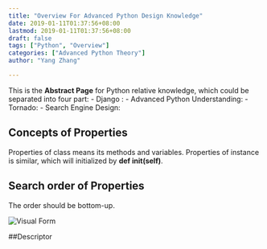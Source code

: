 ```yaml
---
title: "Overview For Advanced Python Design Knowledge"
date: 2019-01-11T01:37:56+08:00
lastmod: 2019-01-11T01:37:56+08:00
draft: false
tags: ["Python", "Overview"]
categories: ["Advanced Python Theory"]
author: "Yang Zhang"

---
```

This is the **Abstract Page** for Python relative knowledge, which could be separated into four part:
    - Django :
    - Advanced Python Understanding:
    - Tornado:
    - Search Engine Design: 


## Concepts of Properties

Properties of class means its methods and variables. Properties of instance is similar, which will initialized by **def __init__(self)**. 

## Search order of Properties

The order should be bottom-up. 

![Visual Form](/images/zRHzx.png)

##Descriptor